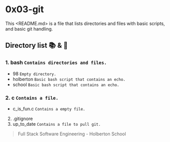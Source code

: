 # 0x03-git

This <README.md> is a file that lists directories and files with basic scripts,
and basic git handling.

## Directory list :books: & :page_facing_up:

### 1. bash ```Contains directories and files.```
* 98 ```Empty directory.```
* holberton ```Basic bash script that contains an echo.```
* school ```Basic bash script that contains an echo.```

### 2. c ```Contains a file.```
* c_is_fun.c ```Contains a empty file.```
2. .gitignore
3. up_to_date ```Contains a file to pull git.```

> Full Stack Software Engineering - Holberton School